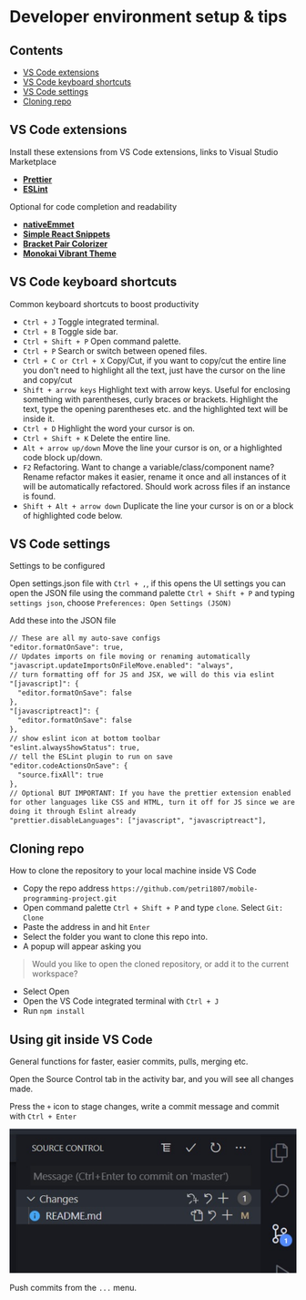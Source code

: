 # Developer environment setup & tips

## Contents
- [VS Code extensions](#vs-code-extensions)
- [VS Code keyboard shortcuts](#vs-code-keyboard-shortcuts)
- [VS Code settings](#vs-code-settings)
- [Cloning repo](#cloning-repo)

## VS Code extensions
Install these extensions from VS Code extensions, links to Visual Studio Marketplace

- [**Prettier**](https://marketplace.visualstudio.com/items?itemName=esbenp.prettier-vscode)
- [**ESLint**](https://marketplace.visualstudio.com/items?itemName=dbaeumer.vscode-eslint)

Optional for code completion and readability

- [**nativeEmmet**](https://marketplace.visualstudio.com/items?itemName=SaugatMaharjan.nativeemmet)
- [**Simple React Snippets**](https://marketplace.visualstudio.com/items?itemName=burkeholland.simple-react-snippets)
- [**Bracket Pair Colorizer**](https://marketplace.visualstudio.com/items?itemName=CoenraadS.bracket-pair-colorizer)
- [**Monokai Vibrant Theme**](https://marketplace.visualstudio.com/items?itemName=s3gf4ult.monokai-vibrant)

## VS Code keyboard shortcuts
Common keyboard shortcuts to boost productivity

- `Ctrl + J` Toggle integrated terminal.
- `Ctrl + B` Toggle side bar.
- `Ctrl + Shift + P` Open command palette.
- `Ctrl + P` Search or switch between opened files.
- `Ctrl + C or Ctrl + X` Copy/Cut, if you want to copy/cut the entire line you don't need to highlight all the text, just have the cursor on the line and copy/cut
- `Shift + arrow keys` Highlight text with arrow keys. Useful for enclosing something with parentheses, curly braces or brackets. Highlight the text, type the opening parentheses etc. and the highlighted text will be inside it.
- `Ctrl + D` Highlight the word your cursor is on.
- `Ctrl + Shift + K` Delete the entire line.
- `Alt + arrow up/down` Move the line your cursor is on, or a highlighted code block up/down.
- `F2` Refactoring. Want to change a variable/class/component name? Rename refactor makes it easier, rename it once and all instances of it will be automatically refactored. Should work across files if an instance is found.
- `Shift + Alt + arrow down` Duplicate the line your cursor is on or a block of highlighted code below.

## VS Code settings
Settings to be configured

Open settings.json file with `Ctrl + ,`, if this opens the UI settings you can open the JSON file using the command palette `Ctrl + Shift + P` and typing `settings json`, choose `Preferences: Open Settings (JSON)`

Add these into the JSON file

```
// These are all my auto-save configs
"editor.formatOnSave": true,
// Updates imports on file moving or renaming automatically
"javascript.updateImportsOnFileMove.enabled": "always",
// turn formatting off for JS and JSX, we will do this via eslint
"[javascript]": {
  "editor.formatOnSave": false
},
"[javascriptreact]": {
  "editor.formatOnSave": false
},
// show eslint icon at bottom toolbar
"eslint.alwaysShowStatus": true,
// tell the ESLint plugin to run on save
"editor.codeActionsOnSave": {
  "source.fixAll": true
},
// Optional BUT IMPORTANT: If you have the prettier extension enabled for other languages like CSS and HTML, turn it off for JS since we are doing it through Eslint already
"prettier.disableLanguages": ["javascript", "javascriptreact"],
```

## Cloning repo
How to clone the repository to your local machine inside VS Code

- Copy the repo address `https://github.com/petri1807/mobile-programming-project.git`
- Open command palette `Ctrl + Shift + P` and type `clone`. Select `Git: Clone`
- Paste the address in and hit `Enter`
- Select the folder you want to clone this repo into.
- A popup will appear asking you
> Would you like to open the cloned repository, or add it to the current workspace?
- Select Open
- Open the VS Code integrated terminal with `Ctrl + J`
- Run `npm install`

## Using git inside VS Code
General functions for faster, easier commits, pulls, merging etc.

Open the Source Control tab in the activity bar, and you will see all changes made. 

Press the `+` icon to stage changes, write a commit message and commit with `Ctrl + Enter`

![Git](/vscodegit.jpg)

Push commits from the `...` menu.

